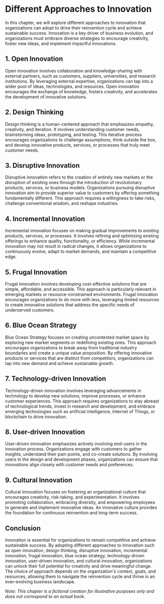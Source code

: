 Different Approaches to Innovation
=============================================

In this chapter, we will explore different approaches to innovation that organizations can adopt to drive their reinvention cycle and achieve sustainable success. Innovation is a key driver of business evolution, and organizations must embrace diverse strategies to encourage creativity, foster new ideas, and implement impactful innovations.

1\. Open Innovation
------------------

Open innovation involves collaboration and knowledge-sharing with external partners, such as customers, suppliers, universities, and research institutions. By leveraging external expertise, organizations can tap into a wider pool of ideas, technologies, and resources. Open innovation encourages the exchange of knowledge, fosters creativity, and accelerates the development of innovative solutions.

2\. Design Thinking
------------------

Design thinking is a human-centered approach that emphasizes empathy, creativity, and iteration. It involves understanding customer needs, brainstorming ideas, prototyping, and testing. This iterative process encourages organizations to challenge assumptions, think outside the box, and develop innovative products, services, or processes that truly meet customer needs.

3\. Disruptive Innovation
------------------------

Disruptive innovation refers to the creation of entirely new markets or the disruption of existing ones through the introduction of revolutionary products, services, or business models. Organizations pursuing disruptive innovation aim to provide superior value to customers by offering something fundamentally different. This approach requires a willingness to take risks, challenge conventional wisdom, and reshape industries.

4\. Incremental Innovation
-------------------------

Incremental innovation focuses on making gradual improvements to existing products, services, or processes. It involves refining and optimizing existing offerings to enhance quality, functionality, or efficiency. While incremental innovation may not result in radical changes, it allows organizations to continuously evolve, adapt to market demands, and maintain a competitive edge.

5\. Frugal Innovation
--------------------

Frugal innovation involves developing cost-effective solutions that are simple, affordable, and accessible. This approach is particularly relevant in emerging markets or resource-constrained environments. Frugal innovation encourages organizations to do more with less, leveraging limited resources to create innovative solutions that address the specific needs of underserved customers.

6\. Blue Ocean Strategy
----------------------

Blue Ocean Strategy focuses on creating uncontested market space by exploring new market segments or redefining existing ones. This approach encourages organizations to break away from traditional industry boundaries and create a unique value proposition. By offering innovative products or services that are distinct from competitors, organizations can tap into new demand and achieve sustainable growth.

7\. Technology-driven Innovation
-------------------------------

Technology-driven innovation involves leveraging advancements in technology to develop new solutions, improve processes, or enhance customer experiences. This approach requires organizations to stay abreast of technological trends, invest in research and development, and embrace emerging technologies such as artificial intelligence, Internet of Things, or blockchain to drive innovation.

8\. User-driven Innovation
-------------------------

User-driven innovation emphasizes actively involving end-users in the innovation process. Organizations engage with customers to gather insights, understand their pain points, and co-create solutions. By involving users in the design and development phases, organizations can ensure that innovations align closely with customer needs and preferences.

9\. Cultural Innovation
----------------------

Cultural innovation focuses on fostering an organizational culture that encourages creativity, risk-taking, and experimentation. It involves promoting collaboration, embracing diversity, and empowering employees to generate and implement innovative ideas. An innovative culture provides the foundation for continuous reinvention and long-term success.

Conclusion
----------

Innovation is essential for organizations to remain competitive and achieve sustainable success. By adopting different approaches to innovation such as open innovation, design thinking, disruptive innovation, incremental innovation, frugal innovation, blue ocean strategy, technology-driven innovation, user-driven innovation, and cultural innovation, organizations can unlock their full potential for creativity and drive meaningful change. The choice of approach depends on the organization's context, goals, and resources, allowing them to navigate the reinvention cycle and thrive in an ever-evolving business landscape.

*Note: This chapter is a fictional creation for illustrative purposes only and does not correspond to an actual book.*
